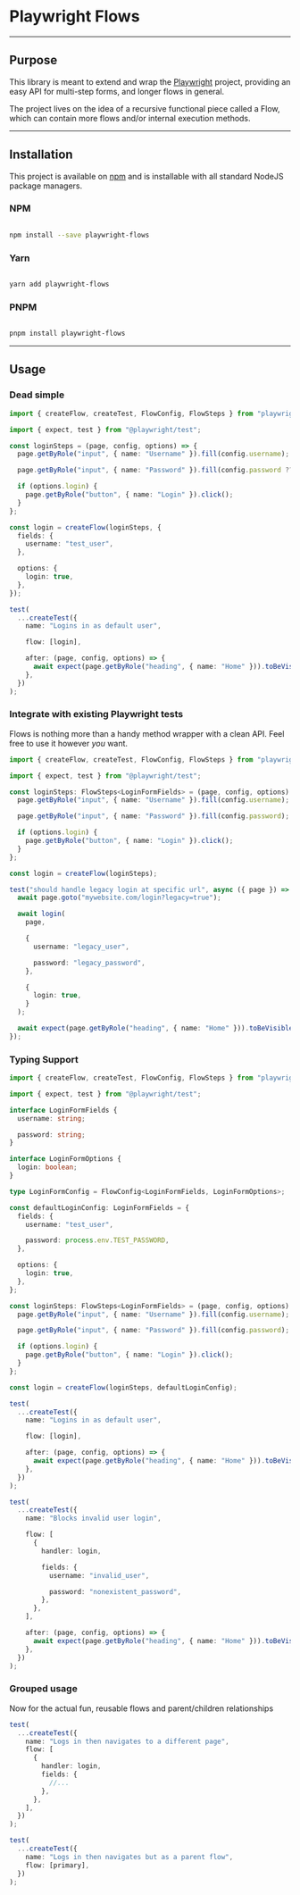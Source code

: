 # Playwright Flows

---

## Purpose

This library is meant to extend and wrap the [Playwright](https://github.com/microsoft/playwright) project, providing an easy API for multi-step forms, and longer flows in general.

The project lives on the idea of a recursive functional piece called a Flow, which can contain more flows and/or internal execution methods.

---

## Installation

This project is available on [npm](https://www.npmjs.com/) and is installable with all standard NodeJS package managers.

### NPM

```bash

npm install --save playwright-flows

```

### Yarn

```bash

yarn add playwright-flows

```

### PNPM

```bash

pnpm install playwright-flows

```

---

## Usage

### Dead simple

```typescript
import { createFlow, createTest, FlowConfig, FlowSteps } from "playwright-flows";

import { expect, test } from "@playwright/test";

const loginSteps = (page, config, options) => {
  page.getByRole("input", { name: "Username" }).fill(config.username);

  page.getByRole("input", { name: "Password" }).fill(config.password ?? process.env.TEST_PASSWORD);

  if (options.login) {
    page.getByRole("button", { name: "Login" }).click();
  }
};

const login = createFlow(loginSteps, {
  fields: {
    username: "test_user",
  },

  options: {
    login: true,
  },
});

test(
  ...createTest({
    name: "Logins in as default user",

    flow: [login],

    after: (page, config, options) => {
      await expect(page.getByRole("heading", { name: "Home" })).toBeVisible();
    },
  })
);
```

### Integrate with existing Playwright tests

Flows is nothing more than a handy method wrapper with a clean API. Feel free to use it however _you_ want.

```typescript
import { createFlow, createTest, FlowConfig, FlowSteps } from "playwright-flows";

import { expect, test } from "@playwright/test";

const loginSteps: FlowSteps<LoginFormFields> = (page, config, options) => {
  page.getByRole("input", { name: "Username" }).fill(config.username);

  page.getByRole("input", { name: "Password" }).fill(config.password);

  if (options.login) {
    page.getByRole("button", { name: "Login" }).click();
  }
};

const login = createFlow(loginSteps);

test("should handle legacy login at specific url", async ({ page }) => {
  await page.goto("mywebsite.com/login?legacy=true");

  await login(
    page,

    {
      username: "legacy_user",

      password: "legacy_password",
    },

    {
      login: true,
    }
  );

  await expect(page.getByRole("heading", { name: "Home" })).toBeVisible();
});
```

### Typing Support

```typescript
import { createFlow, createTest, FlowConfig, FlowSteps } from "playwright-flows";

import { expect, test } from "@playwright/test";

interface LoginFormFields {
  username: string;

  password: string;
}

interface LoginFormOptions {
  login: boolean;
}

type LoginFormConfig = FlowConfig<LoginFormFields, LoginFormOptions>;

const defaultLoginConfig: LoginFormFields = {
  fields: {
    username: "test_user",

    password: process.env.TEST_PASSWORD,
  },

  options: {
    login: true,
  },
};

const loginSteps: FlowSteps<LoginFormFields> = (page, config, options) => {
  page.getByRole("input", { name: "Username" }).fill(config.username);

  page.getByRole("input", { name: "Password" }).fill(config.password);

  if (options.login) {
    page.getByRole("button", { name: "Login" }).click();
  }
};

const login = createFlow(loginSteps, defaultLoginConfig);

test(
  ...createTest({
    name: "Logins in as default user",

    flow: [login],

    after: (page, config, options) => {
      await expect(page.getByRole("heading", { name: "Home" })).toBeVisible();
    },
  })
);

test(
  ...createTest({
    name: "Blocks invalid user login",

    flow: [
      {
        handler: login,

        fields: {
          username: "invalid_user",

          password: "nonexistent_password",
        },
      },
    ],

    after: (page, config, options) => {
      await expect(page.getByRole("heading", { name: "Home" })).toBeVisible();
    },
  })
);
```

### Grouped usage

Now for the actual fun, reusable flows and parent/children relationships

```typescript
test(
  ...createTest({
    name: "Logs in then navigates to a different page",
    flow: [
      {
        handler: login,
        fields: {
          //...
        },
      },
    ],
  })
);

test(
  ...createTest({
    name: "Logs in then navigates but as a parent flow",
    flow: [primary],
  })
);
```
